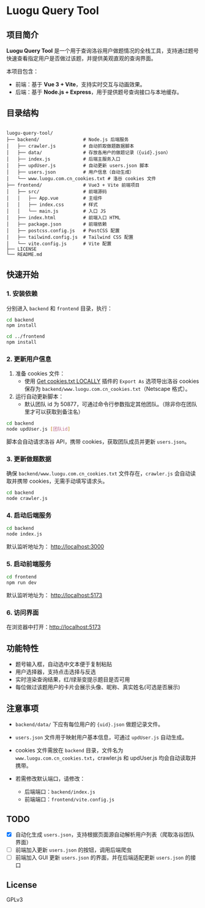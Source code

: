 # Luogu Query Tool

## 项目简介

**Luogu Query Tool** 是一个用于查询洛谷用户做题情况的全栈工具，支持通过题号快速查看指定用户是否做过该题，并提供美观直观的查询界面。

本项目包含：
- 前端：基于 **Vue 3 + Vite**，支持实时交互与动画效果。
- 后端：基于 **Node.js + Express**，用于提供题号查询接口与本地缓存。

## 目录结构

```

luogu-query-tool/
├── backend/                # Node.js 后端服务
│   ├── crawler.js          # 自动抓取做题数据脚本
│   ├── data/               # 存放各用户的做题记录（{uid}.json）
│   ├── index.js            # 后端主服务入口
│   ├── updUser.js          # 自动更新 users.json 脚本
│   ├── users.json          # 用户信息（自动生成）
│   └── www.luogu.com.cn_cookies.txt # 洛谷 cookies 文件
├── frontend/               # Vue3 + Vite 前端项目
│   ├── src/                # 前端源码
│   │   ├── App.vue         # 主组件
│   │   ├── index.css       # 样式
│   │   └── main.js         # 入口 JS
│   ├── index.html          # 前端入口 HTML
│   ├── package.json        # 前端依赖
│   ├── postcss.config.js   # PostCSS 配置
│   ├── tailwind.config.js  # Tailwind CSS 配置
│   └── vite.config.js      # Vite 配置
├── LICENSE
└── README.md

```

## 快速开始

### 1. 安装依赖

分别进入 `backend` 和 `frontend` 目录，执行：

```bash
cd backend
npm install

cd ../frontend
npm install
```

### 2. 更新用户信息

1. 准备 cookies 文件：
   - 使用 [Get cookies.txt LOCALLY](https://chromewebstore.google.com/detail/get-cookiestxt-locally/cclelndahbckbenkjhflpdbgdldlbecc) 插件的 `Export As` 选项导出洛谷 cookies 保存为 `backend/www.luogu.com.cn_cookies.txt`（Netscape 格式）。
2. 运行自动更新脚本：
   - 默认团队 id 为 50877，可通过命令行参数指定其他团队。（除非你在团队里才可以获取到备注名）

```bash
cd backend
node updUser.js [团队id]
```

脚本会自动请求洛谷 API，携带 cookies，获取团队成员并更新 `users.json`。

### 3. 更新做题数据

确保 `backend/www.luogu.com.cn_cookies.txt` 文件存在，`crawler.js` 会自动读取并携带 cookies，无需手动填写请求头。

```bash
cd backend
node crawler.js
```

### 4. 启动后端服务

```bash
cd backend
node index.js
```

默认监听地址为： [http://localhost:3000](http://localhost:3000)

### 5. 启动前端服务

```bash
cd frontend
npm run dev
```

默认监听地址为： [http://localhost:5173](http://localhost:5173)

### 6. 访问界面

在浏览器中打开：[http://localhost:5173](http://localhost:5173)

## 功能特性

* 题号输入框，自动选中文本便于复制粘贴
* 用户选择器，支持点击选择与反选
* 实时渲染查询结果，红/绿渐变提示题目是否可用
* 每位做过该题用户的卡片会展示头像、昵称、真实姓名(可选是否展示)

## 注意事项

* `backend/data/` 下应有每位用户的 `{uid}.json` 做题记录文件。
* `users.json` 文件用于映射用户基本信息，可通过 `updUser.js` 自动生成。
* cookies 文件需放在 `backend` 目录，文件名为 `www.luogu.com.cn_cookies.txt`，crawler.js 和 updUser.js 均会自动读取并携带。
* 若需修改默认端口，请修改：

  * 后端端口：`backend/index.js`
  * 前端端口：`frontend/vite.config.js`

## TODO

* [x] 自动化生成 `users.json`，支持根据页面源自动解析用户列表（爬取洛谷团队界面）
* [ ] 前端加入更新 `users.json` 的按钮，调用后端爬虫
* [ ] 前端加入 GUI 更新 `users.json` 的界面，并在后端适配更新 `users.json` 的接口

## License

GPLv3